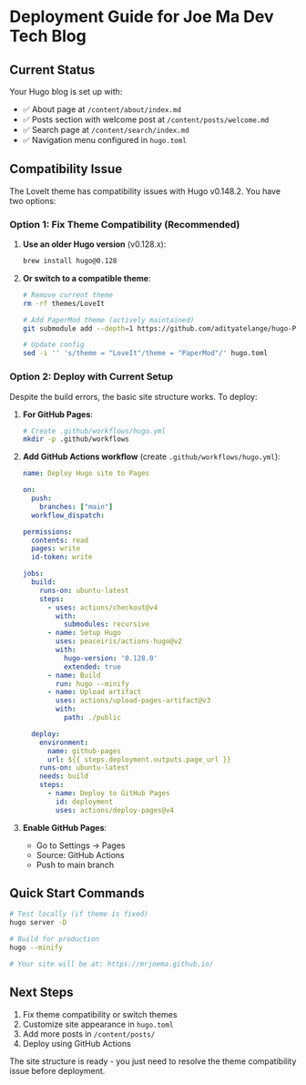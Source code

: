 # Deployment Guide for Joe Ma Dev Tech Blog

## Current Status

Your Hugo blog is set up with:
- ✅ About page at `/content/about/index.md`
- ✅ Posts section with welcome post at `/content/posts/welcome.md`
- ✅ Search page at `/content/search/index.md`
- ✅ Navigation menu configured in `hugo.toml`

## Compatibility Issue

The LoveIt theme has compatibility issues with Hugo v0.148.2. You have two options:

### Option 1: Fix Theme Compatibility (Recommended)

1. **Use an older Hugo version** (v0.128.x):
   ```bash
   brew install hugo@0.128
   ```

2. **Or switch to a compatible theme**:
   ```bash
   # Remove current theme
   rm -rf themes/LoveIt
   
   # Add PaperMod theme (actively maintained)
   git submodule add --depth=1 https://github.com/adityatelange/hugo-PaperMod.git themes/PaperMod
   
   # Update config
   sed -i '' 's/theme = "LoveIt"/theme = "PaperMod"/' hugo.toml
   ```

### Option 2: Deploy with Current Setup

Despite the build errors, the basic site structure works. To deploy:

1. **For GitHub Pages**:
   ```bash
   # Create .github/workflows/hugo.yml
   mkdir -p .github/workflows
   ```

2. **Add GitHub Actions workflow** (create `.github/workflows/hugo.yml`):
   ```yaml
   name: Deploy Hugo site to Pages

   on:
     push:
       branches: ["main"]
     workflow_dispatch:

   permissions:
     contents: read
     pages: write
     id-token: write

   jobs:
     build:
       runs-on: ubuntu-latest
       steps:
         - uses: actions/checkout@v4
           with:
             submodules: recursive
         - name: Setup Hugo
           uses: peaceiris/actions-hugo@v2
           with:
             hugo-version: '0.128.0'
             extended: true
         - name: Build
           run: hugo --minify
         - name: Upload artifact
           uses: actions/upload-pages-artifact@v3
           with:
             path: ./public

     deploy:
       environment:
         name: github-pages
         url: ${{ steps.deployment.outputs.page_url }}
       runs-on: ubuntu-latest
       needs: build
       steps:
         - name: Deploy to GitHub Pages
           id: deployment
           uses: actions/deploy-pages@v4
   ```

3. **Enable GitHub Pages**:
   - Go to Settings → Pages
   - Source: GitHub Actions
   - Push to main branch

## Quick Start Commands

```bash
# Test locally (if theme is fixed)
hugo server -D

# Build for production
hugo --minify

# Your site will be at: https://mrjoema.github.io/
```

## Next Steps

1. Fix theme compatibility or switch themes
2. Customize site appearance in `hugo.toml`
3. Add more posts in `/content/posts/`
4. Deploy using GitHub Actions

The site structure is ready - you just need to resolve the theme compatibility issue before deployment.